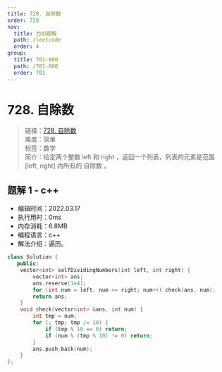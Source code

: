 ```yaml
---
title: 728. 自除数
order: 728
nav:
  title: 力扣题解
  path: /leetcode
  order: 4
group:
  title: 701-800
  path: /701-800
  order: 701
---
```


# 728. 自除数
    
> 链接：[728. 自除数](https://leetcode-cn.com/problems/self-dividing-numbers/)  
> 难度：简单  
> 标签：数学  
> 简介：给定两个整数 left 和 right ，返回一个列表，列表的元素是范围 [left, right] 内所有的 自除数 。
      
## 题解 1 - c++
- 编辑时间：2022.03.17
- 执行用时：0ms
- 内存消耗：6.8MB
- 编程语言：c++
- 解法介绍：遍历。
```c++
class Solution {
   public:
    vector<int> selfDividingNumbers(int left, int right) {
        vector<int> ans;
        ans.reserve(1e4);
        for (int num = left; num <= right; num++) check(ans, num);
        return ans;
    }
    void check(vector<int> &ans, int num) {
        int tmp = num;
        for (; tmp; tmp /= 10) {
            if (tmp % 10 == 0) return;
            if (num % (tmp % 10) != 0) return;
        }
        ans.push_back(num);
    }
};
```

      